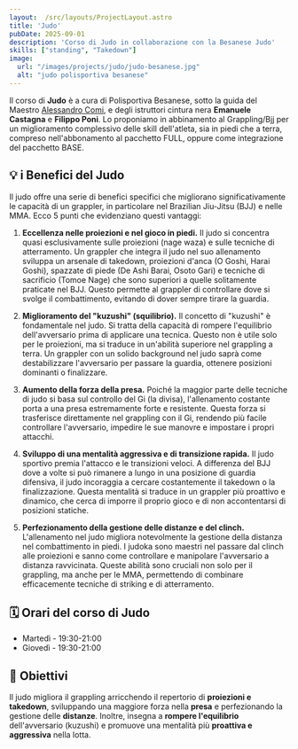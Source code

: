 ```yaml
---
layout:  /src/layouts/ProjectLayout.astro
title: 'Judo'
pubDate: 2025-09-01
description: 'Corso di Judo in collaborazione con la Besanese Judo'
skills: ["standing", "Takedown"]
image:
  url: "/images/projects/judo/judo-besanese.jpg"
  alt: "judo polisportiva besanese"
--- 
```


Il corso di **Judo** è a cura di Polisportiva Besanese, sotto la guida del Maestro <a href="https://www.instagram.com/comi.ale/">Alessandro Comi</a>, e degli istruttori cintura nera **Emanuele Castagna** e **Filippo Poni**. Lo proponiamo in abbinamento al Grappling/Bjj per un miglioramento complessivo delle skill dell'atleta, sia in piedi che a terra, compreso nell'abbonamento al pacchetto FULL, oppure come integrazione del pacchetto BASE.

## 💡 i Benefici del Judo

Il judo offre una serie di benefici specifici che migliorano significativamente le capacità di un grappler, in particolare nel Brazilian Jiu-Jitsu (BJJ) e nelle MMA. Ecco 5 punti che evidenziano questi vantaggi:

1.  **Eccellenza nelle proiezioni e nel gioco in piedi.** Il judo si concentra quasi esclusivamente sulle proiezioni (nage waza) e sulle tecniche di atterramento. Un grappler che integra il judo nel suo allenamento sviluppa un arsenale di takedown, proiezioni d'anca (O Goshi, Harai Goshi), spazzate di piede (De Ashi Barai, Osoto Gari) e tecniche di sacrificio (Tomoe Nage) che sono superiori a quelle solitamente praticate nel BJJ. Questo permette al grappler di controllare dove si svolge il combattimento, evitando di dover sempre tirare la guardia.

2.  **Miglioramento del "kuzushi" (squilibrio).** Il concetto di "kuzushi" è fondamentale nel judo. Si tratta della capacità di rompere l'equilibrio dell'avversario prima di applicare una tecnica. Questo non è utile solo per le proiezioni, ma si traduce in un'abilità superiore nel grappling a terra. Un grappler con un solido background nel judo saprà come destabilizzare l'avversario per passare la guardia, ottenere posizioni dominanti o finalizzare.

3.  **Aumento della forza della presa.** Poiché la maggior parte delle tecniche di judo si basa sul controllo del Gi (la divisa), l'allenamento costante porta a una presa estremamente forte e resistente. Questa forza si trasferisce direttamente nel grappling con il Gi, rendendo più facile controllare l'avversario, impedire le sue manovre e impostare i propri attacchi.

4.  **Sviluppo di una mentalità aggressiva e di transizione rapida.** Il judo sportivo premia l'attacco e le transizioni veloci. A differenza del BJJ dove a volte si può rimanere a lungo in una posizione di guardia difensiva, il judo incoraggia a cercare costantemente il takedown o la finalizzazione. Questa mentalità si traduce in un grappler più proattivo e dinamico, che cerca di imporre il proprio gioco e di non accontentarsi di posizioni statiche.

5.  **Perfezionamento della gestione delle distanze e del clinch.** L'allenamento nel judo migliora notevolmente la gestione della distanza nel combattimento in piedi. I judoka sono maestri nel passare dal clinch alle proiezioni e sanno come controllare e manipolare l'avversario a distanza ravvicinata. Queste abilità sono cruciali non solo per il grappling, ma anche per le MMA, permettendo di combinare efficacemente tecniche di striking e di atterramento.

## 🗓️ Orari del corso di Judo

- Martedì - 19:30-21:00
- Giovedì - 19:30-21:00

## 🎯 Obiettivi

Il judo migliora il grappling arricchendo il repertorio di **proiezioni e takedown**, sviluppando una maggiore forza nella **presa** e perfezionando la gestione delle **distanze**. Inoltre, insegna a **rompere l'equilibrio** dell'avversario (kuzushi) e promuove una mentalità più **proattiva e aggressiva** nella lotta.


